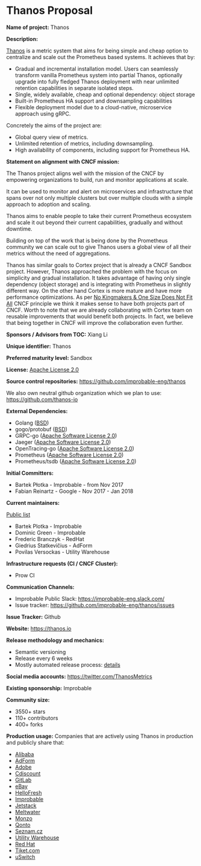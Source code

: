 # Thanos Proposal
 
**Name of project:** Thanos

**Description:** 

[Thanos](http://thanos.io) is a metric system that aims for being simple and cheap option to centralize and scale out the Prometheus based systems. 
It achieves that by: 

* Gradual and incremental installation model. Users can seamlessly transform vanilla Prometheus system into partial Thanos, 
optionally upgrade into fully fledged Thanos deployment with near unlimited retention capabilities in separate isolated steps.
* Single, widely available, cheap and optional dependency: object storage
* Built-in Prometheus HA support and downsampling capabilities
* Flexible deployment model due to a cloud-native, microservice approach using gRPC.

Concretely the aims of the project are:
* Global query view of metrics.
* Unlimited retention of metrics, including downsampling.
* High availability of components, including support for Prometheus HA.

**Statement on alignment with CNCF mission:**

The Thanos project aligns well with the mission of the CNCF by empowering organizations to build, run and monitor applications at scale.

It can be used to monitor and alert on microservices and infrastructure that spans over not only multiple clusters but over 
multiple clouds with a simple approach to adoption and scaling.

Thanos aims to enable people to take their current Prometheus ecosystem and scale it out beyond their current capabilities, 
gradually and without downtime. 

Building on top of the work that is being done by the Prometheus community we can scale out to give Thanos users a 
global view of all their metrics without the need of aggregations.

Thanos has similar goals to Cortex project that is already a CNCF Sandbox project. However, Thanos approached the 
problem with the focus on simplicity and gradual installation. It takes advantage of having only single dependency 
(object storage) and is integrating with Prometheus in slightly different way. On the other hand Cortex is more mature 
and have more performance optimizations. As per [No Kingmakers & One Size Does Not Fit All](https://github.com/cncf/toc/blob/master/PRINCIPLES.md#no-kingmakers--one-size-does-not-fit-all) CNCF principle we think it makes
sense to have both projects part of CNCF. Worth to note that we are already collaborating with Cortex team on reusable improvements
that would benefit both projects. In fact, we believe that being together in CNCF will improve the collaboration even further.

**Sponsors / Advisors from TOC:** Xiang Li

**Unique identifier:** Thanos

**Preferred maturity level:** Sandbox

**License:** [Apache License 2.0](https://github.com/improbable-eng/thanos/blob/master/LICENSE)

**Source control repositories:** https://github.com/improbable-eng/thanos

We also own neutral github organization which we plan to use: https://github.com/thanos-io
 
**External Dependencies:**
 
* Golang ([BSD](https://github.com/golang/go/blob/master/LICENSE))
* gogo/protobuf ([BSD](https://github.com/gogo/protobuf/blob/master/LICENSE))
* GRPC-go ([Apache Software License 2.0](https://github.com/grpc/grpc-go/blob/master/LICENSE))
* Jaeger ([Apache Software License 2.0](https://github.com/jaegertracing/jaeger/blob/master/LICENSE))
* OpenTracing-go ([Apache Software License 2.0](https://github.com/opentracing/opentracing-go/blob/master/LICENSE))
* Prometheus ([Apache Software License 2.0](https://github.com/prometheus/prometheus/blob/master/LICENSE))
* Prometheus/tsdb ([Apache Software License 2.0](https://github.com/prometheus/tsdb/blob/master/LICENSE))

**Initial Committers:**

* Bartek Płotka - Improbable - from Nov 2017
* Fabian Reinartz - Google - Nov 2017 - Jan 2018  

**Current maintainers:**

[Public list](https://github.com/improbable-eng/thanos/blob/master/MAINTAINERS.md)

* Bartek Plotka - Improbable
* Dominic Green - Improbable
* Frederic Branczyk - RedHat
* Giedrius Statkevičius - AdForm
* Povilas Versockas - Utility Warehouse

**Infrastructure requests (CI / CNCF Cluster):**

* Prow CI 

**Communication Channels:**

* Improbable Public Slack: https://improbable-eng.slack.com/
* Issue tracker: https://github.com/improbable-eng/thanos/issues

**Issue Tracker:** Github

**Website:** https://thanos.io

**Release methodology and mechanics:** 

* Semantic versioning
* Release every 6 weeks
* Mostly automated release process: [details](https://thanos.io/release-process.md/)

**Social media accounts:** https://twitter.com/ThanosMetrics

**Existing sponsorship:** Improbable

**Community size:**

* 3550+ stars
* 110+ contributors
* 400+ forks

**Production usage:**
Companies that are actively using Thanos in production and publicly share that:

* [Alibaba](https://www.alibaba.com/)
* [AdForm](https://site.adform.com/)
* [Adobe](https://www.adobe.com/)
* [Cdiscount](https://www.cdiscount.com/)
* [GitLab](https://gitlab.com)
* [eBay](https://www.ebay.com) 
* [HelloFresh](https://www.hellofresh.com/)
* [Improbable](https://improbable.io)
* [Jetstack](https://www.jetstack.io/)
* [Meltwater](https://www.meltwater.com/) 
* [Monzo](https://monzo.com/)
* [Qonto](https://qonto.eu/)
* [Seznam.cz](https://www.seznam.cz/)
* [Utility Warehouse](https://www.utilitywarehouse.co.uk/)
* [Red Hat](https://www.redhat.com/en)
* [Tiket.com](https://www.tiket.com/)
* [uSwitch](https://www.uswitch.com/)



